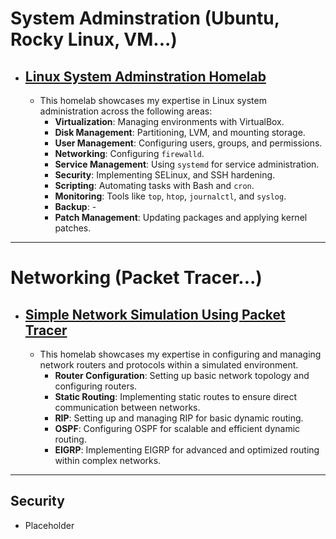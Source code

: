 # System Adminstration (Ubuntu, Rocky Linux, VM...)

- ## [Linux System Adminstration Homelab](Linux/Linux.md)
  - This homelab showcases my expertise in Linux system administration across the following areas:
    - **Virtualization**: Managing environments with VirtualBox.
    - **Disk Management**: Partitioning, LVM, and mounting storage.
    - **User Management**: Configuring users, groups, and permissions.
    - **Networking**: Configuring `firewalld`.
    - **Service Management**: Using `systemd` for service administration.
    - **Security**: Implementing SELinux, and SSH hardening.
    - **Scripting**: Automating tasks with Bash and `cron`.
    - **Monitoring**: Tools like `top`, `htop`, `journalctl`, and `syslog`.
    - **Backup**: -
    - **Patch Management**: Updating packages and applying kernel patches.


___


# Networking (Packet Tracer...) 
  - ## [Simple Network Simulation Using Packet Tracer](PacketTracer/PacketTracer.md)
    - This homelab showcases my expertise in configuring and managing network routers and protocols within a simulated environment. 
      - **Router Configuration**: Setting up basic network topology and configuring routers. 
      - **Static Routing**: Implementing static routes to ensure direct communication between networks.  
      - **RIP**: Setting up and managing RIP for basic dynamic routing.  
      - **OSPF**: Configuring OSPF for scalable and efficient dynamic routing.  
      - **EIGRP**: Implementing EIGRP for advanced and optimized routing within complex networks.


___

## Security 
  - Placeholder
